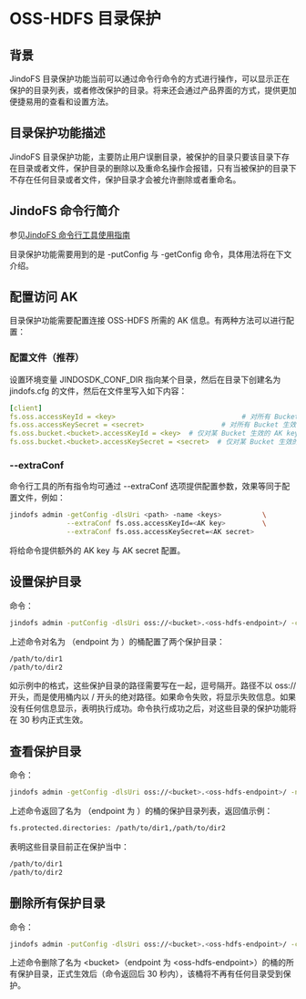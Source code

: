 # OSS-HDFS 目录保护
## 背景
JindoFS 目录保护功能当前可以通过命令行命令的方式进行操作，可以显示正在保护的目录列表，或者修改保护的目录。将来还会通过产品界面的方式，提供更加便捷易用的查看和设置方法。

## 目录保护功能描述
JindoFS 目录保护功能，主要防止用户误删目录，被保护的目录只要该目录下存在目录或者文件，保护目录的删除以及重命名操作会报错，只有当被保护的目录下不存在任何目录或者文件，保护目录才会被允许删除或者重命名。

## JindoFS 命令行简介
参见[JindoFS 命令行工具使用指南](jindofs_client_tools.md)

目录保护功能需要用到的是 -putConfig 与 -getConfig 命令，具体用法将在下文介绍。
## 配置访问 AK
目录保护功能需要配置连接 OSS-HDFS 所需的 AK 信息。有两种方法可以进行配置：

### 配置文件（推荐）
设置环境变量 JINDOSDK_CONF_DIR 指向某个目录，然后在目录下创建名为 jindofs.cfg 的文件，然后在文件里写入如下内容：
```yaml
[client]
fs.oss.accessKeyId = <key>                               # 对所有 Bucket 生效的默认 AK key
fs.oss.accessKeySecret = <secret>                   # 对所有 Bucket 生效的默认 AK secret
fs.oss.bucket.<bucket>.accessKeyId = <key>  # 仅对某 Bucket 生效的 AK key，优先级高于默认
fs.oss.bucket.<bucket>.accessKeySecret = <secret>  # 仅对某 Bucket 生效的 AK secret
```
### --extraConf
命令行工具的所有指令均可通过 --extraConf 选项提供配置参数，效果等同于配置文件，例如：
```bash
jindofs admin -getConfig -dlsUri <path> -name <keys>          \
              --extraConf fs.oss.accessKeyId=<AK key>         \
              --extraConf fs.oss.accessKeySecret=<AK secret>
```
将给命令提供额外的 AK key 与 AK secret 配置。
## 设置保护目录
命令：
```bash
jindofs admin -putConfig -dlsUri oss://<bucket>.<oss-hdfs-endpoint>/ -conf fs.protected.directories=/path/to/dir1,/path/to/dir2
```
上述命令对名为 <bucket>（endpoint 为 <oss-hdfs-endpoint>）的桶配置了两个保护目录：
```bash
/path/to/dir1
/path/to/dir2
```
如示例中的格式，这些保护目录的路径需要写在一起，逗号隔开。路径不以 oss:// 开头，而是使用桶内以 / 开头的绝对路径。如果命令失败，将显示失败信息。如果没有任何信息显示，表明执行成功。命令执行成功之后，对这些目录的保护功能将在 30 秒内正式生效。
## 查看保护目录
命令：
```bash
jindofs admin -getConfig -dlsUri oss://<bucket>.<oss-hdfs-endpoint>/ -name fs.protected.directories
```
上述命令返回了名为 <bucket>（endpoint 为 <oss-hdfs-endpoint>）的桶的保护目录列表，返回值示例：
```bash
fs.protected.directories: /path/to/dir1,/path/to/dir2
```
表明这些目录目前正在保护当中：
```bash
/path/to/dir1
/path/to/dir2
```
## 删除所有保护目录
命令：
```bash
jindofs admin -putConfig -dlsUri oss://<bucket>.<oss-hdfs-endpoint>/ -conf fs.protected.directories=
```
上述命令删除了名为 \<bucket\>（endpoint 为 \<oss-hdfs-endpoint\>）的桶的所有保护目录，正式生效后（命令返回后 30 秒内），该桶将不再有任何目录受到保护。